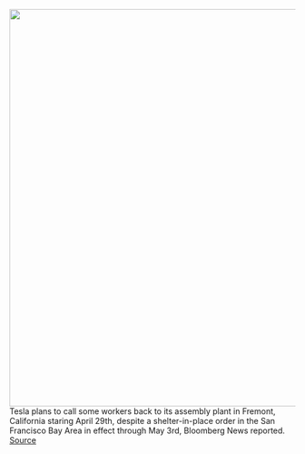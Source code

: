 <img src='https://cdn.vox-cdn.com/thumbor/7sluYq_uTf150FHoDF_ivk8RkZ0=/0x0:2040x1360/1200x800/filters:focal(857x517:1183x843)/cdn.vox-cdn.com/uploads/chorus_image/image/66711264/acastro_180430_1777_tesla_0004.0.jpg' width='700px' /><br/>
Tesla plans to call some workers back to its assembly plant in Fremont, California staring April 29th, despite a shelter-in-place order in the San Francisco Bay Area in effect through May 3rd, Bloomberg News reported.
<a href='https://www.theverge.com/2020/4/26/21237251/tesla-recall-workers-fremont-california-coronavirus'> Source <a/>
